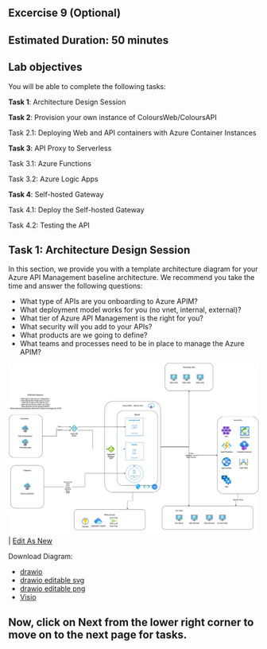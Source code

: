 ## Excercise 9 (Optional)

## Estimated Duration: 50 minutes

## Lab objectives

You will be able to complete the following tasks:

**Task 1**: Architecture Design Session

**Task 2**: Provision your own instance of ColoursWeb/ColoursAPI

Task 2.1: Deploying Web and API containers with Azure Container Instances

**Task 3**: API Proxy to Serverless

Task 3.1: Azure Functions

Task 3.2: Azure Logic Apps

**Task 4**: Self-hosted Gateway

Task 4.1: Deploy the Self-hosted Gateway

Task 4.2: Testing the API



## Task 1: Architecture Design Session

In this section, we provide you with a template architecture diagram for your Azure API Management baseline architecture. We recommend you take the time and answer the following questions:

- What type of APIs are you onboarding to Azure APIM?   
- What deployment model works for you (no vnet, internal, external)?  
- What tier of Azure API Management is the right for you?  
- What security will you add to your APIs? 
- What products are we going to define? 
- What teams and processes need to be in place to manage the Azure APIM?

![](../../assets/images/apim-architecture-design-session-v2.png)
| <a href="https://app.diagrams.net/#Uhttps%3A%2F%2Fraw.githubusercontent.com%2FAzure%2Fapim-lab%2Fmain%2Fassets%2Fdiagrams%2FapimADSv2.drawio" target="_blank">Edit As New</a> 

Download Diagram:
- [drawio](../../assets/diagrams/apimADSv2.drawio)
- [drawio editable svg](../../assets/diagrams/apimADSv2.svg)
- [drawio editable png](../../assets/diagrams/apimADSv2.png)
- [Visio](../../assets/diagrams/apimADSv2.vsdx)

## Now, click on Next from the lower right corner to move on to the next page for tasks.
